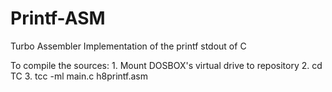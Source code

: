 # Printf-ASM
Turbo Assembler Implementation of the printf stdout of C

To compile the sources:
	1. Mount DOSBOX's virtual drive to repository
	2. cd TC
	3. tcc -ml main.c h8printf.asm
	